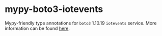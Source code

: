 # mypy-boto3-iotevents

Mypy-friendly type annotations for `boto3` 1.10.19 `iotevents` service.
More information can be found [here](https://github.com/vemel/mypy_boto3).